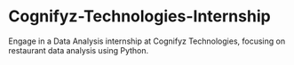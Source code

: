 # Cognifyz-Technologies-Internship
Engage in a Data Analysis internship at Cognifyz Technologies, focusing on restaurant data analysis using Python.
